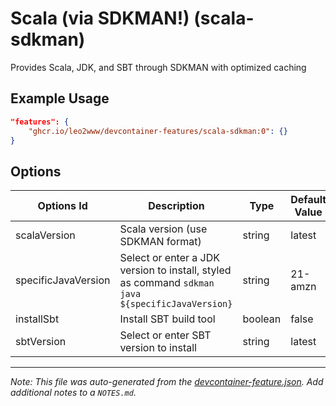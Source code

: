 
# Scala (via SDKMAN!) (scala-sdkman)

Provides Scala, JDK, and SBT through SDKMAN with optimized caching

## Example Usage

```json
"features": {
    "ghcr.io/leo2www/devcontainer-features/scala-sdkman:0": {}
}
```

## Options

| Options Id | Description | Type | Default Value |
|-----|-----|-----|-----|
| scalaVersion | Scala version (use SDKMAN format) | string | latest |
| specificJavaVersion | Select or enter a JDK version to install, styled as command `sdkman java ${specificJavaVersion}` | string | 21-amzn |
| installSbt | Install SBT build tool | boolean | false |
| sbtVersion | Select or enter SBT version to install | string | latest |



---

_Note: This file was auto-generated from the [devcontainer-feature.json](https://github.com/leo2www/devcontainer-features-sdkman/blob/main/src/scala-sdkman/devcontainer-feature.json).  Add additional notes to a `NOTES.md`._
